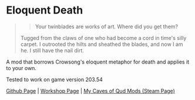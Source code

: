 # Eloquent Death
> > Your twinblades are works of art. Where did you get them?
>
> Tugged from the claws of one who had become a cord in time's silly carpet. I outrooted the hilts and sheathed the blades, and now I am he. I still have the nail dirt.

A mod that borrows Crowsong's eloquent metaphor for death and applies it to your own.

Tested to work on game version 203.54

[Github Page](https://github.com/librarianmage/EloquentDeath) | [Workshop Page](https://steamcommunity.com/sharedfiles/filedetails/?id=2812445094) | [My Caves of Qud Mods (Steam Page)](https://steamcommunity.com/profiles/76561198836298826/myworkshopfiles/?appid=333640)
